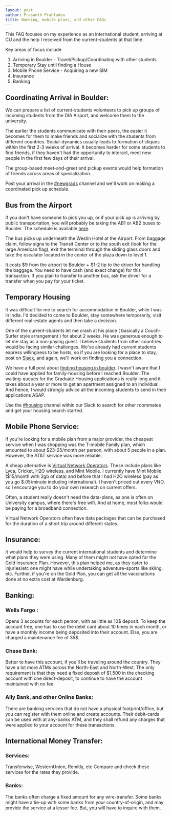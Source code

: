 ```yaml
---
layout: post
author: Prasanth Prahladan
title: Banking, mobile plans, and other FAQs
---
```


This FAQ focuses on my experience as an international student, arriving at CU and the help I received from the current-students at that time. 

Key areas of focus include

1. Arriving in Boulder - Travel/Pickup/Coordinating with other students
2. Temporary Stay until finding a House
3. Mobile Phone Service - Acquiring a new SIM 
4. Insurance
5. Banking

## Coordinating Arrival in Boulder:
We can prepare a list of current-students volunteers to pick up groups of incoming students from the DIA Airport, and welcome them to the university. 

The earlier the students communicate with their peers, the easier it becomes for them to make friends and socialize with the students from different countries. Social-dynamics usually leads to formation of cliques within the first 2-3 weeks of arrival. It becomes harder for some students to find friends, if they haven't had the opportunity to interact, meet new people in the first few days of their arrival. 

The group-based meet-and-greet and pickup events would help formation of friends across areas of specialization.

Post your arrival in the [#newgrads](https://boulder-cs-grads.slack.com/#newgrads) channel and we'll work on making a coordinated pick up schedule.

## Bus from the Airport

If you don't have someone to pick you up, or if your pick up is arriving by public transportation, you will probably be taking the AB1 or AB2 buses to Boulder. The schedule is available [here](http://www3.rtd-denver.com/schedules/getSchedule.action?routeId=AB). 

The bus picks up underneath the Westin Hotel at the Airport. From baggage claim, follow signs to the Transit Center or to the south exit (look for the large American flag), exit the terminal through the sliding glass doors and take the escalator located in the center of the plaza down to level 1.

It costs $9 from the airport to Boulder + $1-2 tip to the driver for handling the baggage. You need to have cash (and exact change) for this transaction. If you plan to transfer to another bus, ask the driver for a transfer when you pay for your ticket. 


## Temporary Housing

It was difficult for me to search for accommodation in Boulder, while I was in India. I'd decided to come to Boulder, stay somewhere temporarily, visit different real-estate agents and then take a decision. 

One of the current-students let me crash at his place ( basically a Couch-Surfer style arrangement ) for about 2 weeks. He was generous enough to let me stay as a non-paying guest. I believe students from other countries would be facing similar challenges. We've already had current students express willingness to be hosts, so if you are looking for a place to stay, post on [Slack](https://boulder-cs-grads.slack.com/#newgrads), and again, we'll work on finding you a connection. 

We have a full post about [finding housing in boulder](2018/06/05/Finding-Housing-in-Boulder.html). I wasn't aware that I could have applied for family-housing before I reached Boulder. The waiting-queues for the Graduate Housing applications is really long and it takes about a year or more to get an apartment assigned to an individual. And hence, I would strongly advice all the incoming students to send in their applications ASAP. 

Use the [#housing](https://boulder-cs-grads.slack.com/#housing) channel within our Slack to search for other roommates and get your housing search started. 


## Mobile Phone Service:

If you're looking for a mobile plan from a major provider, the cheapest service when I was shopping was the T-mobile Family plan, which amounted to about $23-25/month per person, with about 5 people in a plan.  However, the AT&T service was more reliable. 

A cheap alternative is [Virtual Network Operators](https://en.wikipedia.org/wiki/List_of_United_States_mobile_virtual_network_operators). These include plans like Lyca, Cricket, H2O wireless, and Mint Mobile. I currently have Mint Mobile ($15/month with 2gb of data) and before that I had H2O wireless (pay as you go $.05/minute including international). I haven't priced out every VNO, so I encourage you to do your own research on current offers.

Often, a student really doesn't need the data-plans, as one is often on University campus, where there's free wifi. And at home, most folks would be paying for a broadband connection. 

Virtual Network Operators often have data packages that can be purchased for the duration of a short trip around different states.

## Insurance:

It would help to survey the current international students and determine what plans they were using. Many of them might not have opted for the Gold Insurance Plan. However, this plan helped me, as they cater to injuries/etc one might have while undertaking adventure-sports like skiing, etc. 
Further, if you're on the Gold Plan, you can get all the vaccinations done at no extra cost at Wardenburg.

## Banking: 

### Wells Fargo : 
Opens 3 accounts for each person, with as little as 10$ deposit. To keep the account free, one has to use the debit card about 10 times in each month, or have a monthly income being deposited into their account. Else, you are charged a maintenance fee of 35$. 

### Chase Bank: 
Better to have this account, if you'll be traveling around the country. They have a lot more ATMs across the North-East and North-West. The only requirement is that they need a fixed deposit of $1,500 in the checking account with one direct-deposit, to continue to have the account maintained with no fee. 

### Ally Bank, and other Online Banks: 
There are banking services that do not have a physical footprint/office, but you can register with them online and create accounts. Their debit-cards can be used with at any-banks ATM, and they shall refund any charges that were applied to your account for these transactions. 


## International Money Transfer: 

### Services: 
Transferwise, WesternUnion, Remitly, etc 
Compare and check these services for the rates they provide. 

### Banks: 
The banks often charge a fixed amount for any wire-transfer. Some banks might have a tie-up with some banks from your country-of-origin, and may provide the service at a lesser fee. But, you will have to inquire with them. 


